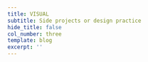 ```yaml
---
title: VISUAL
subtitle: Side projects or design practice
hide_title: false
col_number: three
template: blog
excerpt: ''
---
```

